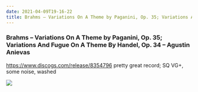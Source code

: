 ```yaml
---
date: 2021-04-09T19-16-22
title: Brahms – Variations On A Theme by Paganini, Op. 35; Variations And Fugue On A Theme By Handel, Op. 34 – Agustin Anievas
---
```

### Brahms – Variations On A Theme by Paganini, Op. 35; Variations And Fugue On A Theme By Handel, Op. 34 – Agustin Anievas
https://www.discogs.com/release/8354796
pretty great record; SQ VG+, some noise, washed

![](dayone-moment://98FB752145B441218355C11551770268)

